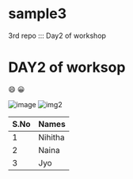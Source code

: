 # sample3
3rd repo ::: Day2 of workshop
# DAY2 of worksop 
:smile:
:grinning:

![image](https://media.istockphoto.com/photos/planet-earth-viewed-from-space-with-city-lights-in-europe-world-with-picture-id1284041267?b=1&k=20&m=1284041267&s=170667a&w=0&h=6ZEQOWlyaCVhQKkAjqd0WGa5Zzw-WsHQj0P2j9NbnTU=)
![img2](http://1.bp.blogspot.com/-dk6MhlnW6zA/UamgeaQkxQI/AAAAAAAACmE/KDplZ4hpwe4/s1600/Space%2BArt%2BWallpaper-761517.jpg)

S.No|Names
----|-----
1|Nihitha
2|Naina
3|Jyo
